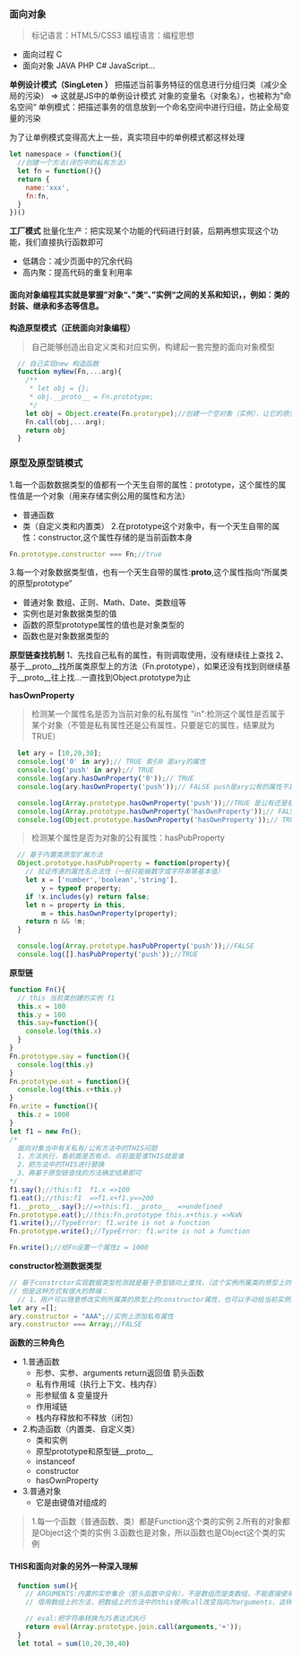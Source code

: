 ### 面向对象
> 标记语言：HTML5/CSS3
> 编程语言：编程思想
  - 面向过程 C
  - 面向对象 JAVA PHP C# JavaScript...

**单例设计模式（SingLeten ）**
把描述当前事务特征的信息进行分组归类（减少全局的污染）
=> 这就是JS中的单例设计模式     对象的变量名（对象名），也被称为”命名空间“
单例模式：把描述事务的信息放到一个命名空间中进行归组，防止全局变量的污染

为了让单例模式变得高大上一些，真实项目中的单例模式都这样处理
```javascript
let namespace = (function(){
  //创建一个方法(闭包中的私有方法)
  let fn = function(){}
  return {
    name:'xxx',
    fn:fn,
  }
})()
```
**工厂模式**
批量化生产：把实现某个功能的代码进行封装，后期再想实现这个功能，我们直接执行函数即可
- 低耦合：减少页面中的冗余代码
- 高内聚：提高代码的重复利用率

#### 面向对象编程其实就是掌握”对象“、”类“、”实例“之间的关系和知识，，例如：类的封装、继承和多态等信息。


**构造原型模式（正统面向对象编程）**
> 自己能够创造出自定义类和对应实例，构建起一套完整的面向对象模型
```javascript
  // 自己实现new 构造函数
  function myNew(Fn,...arg){
    /**
     * let obj = {};
     * obj.__proto__ = Fn.prototype; 
     */
    let obj = Object.create(Fn.protorype);//创建一个空对象（实例），让它的原型链指向这个类的原型
    Fn.call(obj,...arg);
    return obj
  }
```

### 原型及原型链模式

1.每一个函数数据类型的值都有一个天生自带的属性：prototype，这个属性的属性值是一个对象（用来存储实例公用的属性和方法）
  - 普通函数
  - 类（自定义类和内置类）
2.在prototype这个对象中，有一个天生自带的属性：constructor,这个属性存储的是当前函数本身
  ```javascript
  Fn.prototype.constructor === Fn;//true
  ```
3.每一个对象数据类型值，也有一个天生自带的属性:__proto__,这个属性指向“所属类的原型prototype”
  - 普通对象 数组、正则、Math、Date、类数组等
  - 实例也是对象数据类型的值
  - 函数的原型prototype属性的值也是对象类型的
  - 函数也是对象数据类型的
    
**原型链查找机制**
1、先找自己私有的属性，有则调取使用，没有继续往上查找
2、基于__proto__找所属类原型上的方法（Fn.prototype），如果还没有找到则继续基于__proto__往上找...一直找到Object.prototype为止

**hasOwnProperty**
> 检测某一个属性名是否为当前对象的私有属性
> "in":检测这个属性是否属于某个对象（不管是私有属性还是公有属性，只要是它的属性，结果就为TRUE）
```javascript
  let ary = [10,20,30];
  console.log('0' in ary);// TRUE 索引0 是ary的属性
  console.log('push' in ary);// TRUE
  console.log(ary.hasOwnProperty('0'));// TRUE
  console.log(ary.hasOwnProperty('push'));// FALSE push是ary公有的属性不是私有的

  console.log(Array.prototype.hasOwnProperty('push'));//TRUE 是公有还是私有属性，需要看相对谁来说的
  console.log(Array.prototype.hasOwnProperty('hasOwnProperty'));// FALSE
  console.log(Object.prototype.hasOwnProperty('hasOwnProperty'));// TRUE   自己堆内存中有的就是私有属性，需要基于__proto__查找的就是公有属性（__proto__在IE浏览器中（EDG除外）给保护起来了，不让我们使用）
```
> 检测某个属性是否为对象的公有属性：hasPubProperty
```javascript
  // 基于内置类原型扩展方法
  Object.prototype.hasPubProperty = function(property){
    // 验证传递的属性名合法性（一般只能输数字或字符串等基本值）
    let x = ['number','boolean','string'],
        y = typeof property;
    if !x.includes(y) return false;
    let n = property in this,
        m = this.hasOwnProperty(property);
    return n && !m;
  }

  console.log(Array.prototype.hasPubProperty('push'));//FALSE
  console.log([].hasPubProperty('push'));//TRUE 
```
**原型链**
```javascript
function Fn(){
  // this 当前类创建的实例 f1
  this.x = 100
  this.y = 100
  this.say=function(){
    console.log(this.x)
  }
}
Fn.prototype.say = function(){
  console.log(this.y)
}
Fn.prototype.eat = function(){
  console.log(this.x+this.y)
}
Fn.write = function(){
  this.z = 1000
}
let f1 = new Fn();
/* 
  面向对象当中有关私有/公有方法中的THIS问题
  1、方法执行，看前面是否有点，点前面是谁THIS就是谁
  2、把方法中的THIS进行替换
  3、再基于原型链查找的方法确定结果即可
*/
f1.say();//this:f1  f1.x =>100
f1.eat();//this:f1  =>f1.x+f1.y=>200
f1.__proto__.say();//=>this:f1.__proto__  =>undefined
Fn.prototype.eat();//this:Fn.prototype this.x+this.y =>NaN
f1.write();//TypeError: f1.write is not a function
Fn.prototype.write();//TypeError: f1.write is not a function

Fn.write();//给Fn设置一个属性z = 1000
```

**constructor检测数据类型**
```javascript
// 基于constrctor实现数据类型检测就是基于原型链向上查找，（这个实例所属类的原型上的constructor属性）来实现的
// 但是这种方式有很大的弊端：
  // 1、用户可以随意修改实例所属类的原型上的constructor属性，也可以手动给当前实例添加constructor私有属性,这样都会导致检测不准确
let ary =[];
ary.constructor = "AAA";//实例上添加私有属性
ary.constructor === Array;//FALSE
```

**函数的三种角色**
- 1.普通函数
  + 形参、实参、arguments return返回值 箭头函数
  + 私有作用域（执行上下文、栈内存）
  + 形参赋值 & 变量提升
  + 作用域链
  + 栈内存释放和不释放（闭包）
- 2.构造函数（内置类、自定义类）
  + 类和实例
  + 原型prototype和原型链__proto__
  + instanceof
  + constructor
  + hasOwnProperty
- 3.普通对象
  + 它是由键值对组成的

> 1.每一个函数（普通函数、类）都是Function这个类的实例
> 2.所有的对象都是Object这个类的实例
> 3.函数也是对象，所以函数也是Object这个类的实例

#### THIS和面向对象的另外一种深入理解
```javascript
  function sum(){
    // ARGUMENTS:内置的实参集合（箭头函数中没有），不是数组而是类数组，不能直接使用数组的方法 arguments.__proto__ === Object.prototype
    // 借用数组上的方法，把数组上的方法中的this使用call改变指向为arguments，这样arguments就可以使用数组原型上的方法了

    // eval:把字符串转换为JS表达式执行
    return eval(Array.prototype.join.call(arguments,'+'));
  }
  let total = sum(10,20,30,40)
```